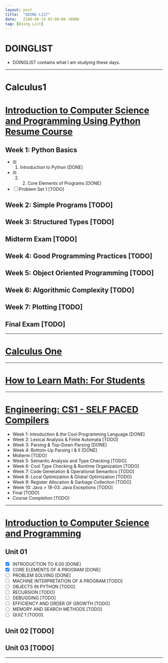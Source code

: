 ```yaml
---
layout: post
title:  "DOING LIST"
date:   2100-08-19 03:00:00 +0900
tag: [Doing List]
---
```


# DOINGLIST

  - DOINGLIST contains what I am studying these days.

---

# Calculus1

## 

# [Introduction to Computer Science and Programming Using Python Resume Course](https://courses.edx.org/courses/course-v1:MITx+6.00.1x+2T2017_2/course/)

## Week 1: Python Basics
  - [x] 1. Introduction to Python [DONE]
  - [x] 2. 2. Core Elements of Programs [DONE]
  - [ ] Problem Set 1 [TODO]

## Week 2: Simple Programs [TODO]
## Week 3: Structured Types [TODO]
## Midterm Exam [TODO]
## Week 4: Good Programming Practices [TODO]
## Week 5: Object Oriented Programming [TODO]
## Week 6: Algorithmic Complexity [TODO]
## Week 7: Plotting [TODO]
## Final Exam [TODO]

---

# [Calculus One](https://www.coursera.org/learn/calculus1)

---

# [How to Learn Math: For Students](https://lagunita.stanford.edu/courses/Education/EDUC115-S/Spring2014/info)

---

# [Engineering: CS1 - SELF PACED Compilers](https://lagunita.stanford.edu/courses/Engineering/Compilers/Fall2014)

- Week 1: Introduction & the Cool Programming Language [DONE]
- Week 2: Lexical Analysis & Finite Automata [TODO]
- Week 3: Parsing & Top-Down Parsing [DONE]
- Week 4: Bottom-Up Parsing I & II [DONE]
- Midterm [TODO]
- Week 5: Semantic Analysis and Type Checking [TODO]
- Week 6: Cool Type Checking & Runtime Organization [TODO]
- Week 7: Code Generation & Operational Semantics [TODO]
- Week 8: Local Optimization & Global Optimization [TODO]
- Week 9: Register Allocation & Garbage Collection [TODO]
- Week 10: Java > 18-03: Java Exceptions [TODO]
- Final [TODO]
- Course Completion [TODO]

---

# [Introduction to Computer Science and Programming](https://ocw.mit.edu/courses/electrical-engineering-and-computer-science/6-00sc-introduction-to-computer-science-and-programming-spring-2011/)

## Unit 01
  - [x] INTRODUCTION TO 6.00 [DONE]
  - [x] CORE ELEMENTS OF A PROGRAM [DONE]
  - [ ] PROBLEM SOLVING [DONE]
  - [ ] MACHINE INTERPRETATION OF A PROGRAM [TODO]
  - [ ] OBJECTS IN PYTHON [TODO]
  - [ ] RECURSION [TODO]
  - [ ] DEBUGGING [TODO]
  - [ ] EFFICIENCY AND ORDER OF GROWTH [TODO]
  - [ ] MEMORY AND SEARCH METHODS [TODO]
  - [ ] QUIZ 1 [TODO]

## Unit 02 [TODO]
## Unit 03 [TODO]

---
